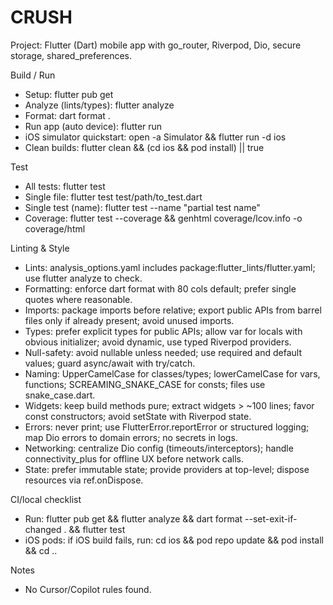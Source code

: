 # CRUSH

Project: Flutter (Dart) mobile app with go_router, Riverpod, Dio, secure storage, shared_preferences.

Build / Run
- Setup: flutter pub get
- Analyze (lints/types): flutter analyze
- Format: dart format .
- Run app (auto device): flutter run
- iOS simulator quickstart: open -a Simulator && flutter run -d ios
- Clean builds: flutter clean && (cd ios && pod install) || true

Test
- All tests: flutter test
- Single file: flutter test test/path/to_test.dart
- Single test (name): flutter test --name "partial test name"
- Coverage: flutter test --coverage && genhtml coverage/lcov.info -o coverage/html

Linting & Style
- Lints: analysis_options.yaml includes package:flutter_lints/flutter.yaml; use flutter analyze to check.
- Formatting: enforce dart format with 80 cols default; prefer single quotes where reasonable.
- Imports: package imports before relative; export public APIs from barrel files only if already present; avoid unused imports.
- Types: prefer explicit types for public APIs; allow var for locals with obvious initializer; avoid dynamic, use typed Riverpod providers.
- Null-safety: avoid nullable unless needed; use required and default values; guard async/await with try/catch.
- Naming: UpperCamelCase for classes/types; lowerCamelCase for vars, functions; SCREAMING_SNAKE_CASE for consts; files use snake_case.dart.
- Widgets: keep build methods pure; extract widgets > ~100 lines; favor const constructors; avoid setState with Riverpod state.
- Errors: never print; use FlutterError.reportError or structured logging; map Dio errors to domain errors; no secrets in logs.
- Networking: centralize Dio config (timeouts/interceptors); handle connectivity_plus for offline UX before network calls.
- State: prefer immutable state; provide providers at top-level; dispose resources via ref.onDispose.

CI/local checklist
- Run: flutter pub get && flutter analyze && dart format --set-exit-if-changed . && flutter test
- iOS pods: if iOS build fails, run: cd ios && pod repo update && pod install && cd ..

Notes
- No Cursor/Copilot rules found.
